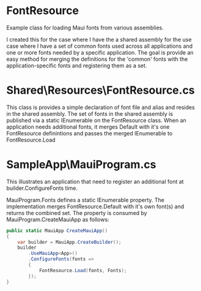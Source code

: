# FontResource
Example class for loading Maui fonts from various assemblies.

I created this for the case where I have the a shared assembly for the use case where I have a set of common fonts used across all applications and one or more fonts needed by a specific application.
The goal is provide an easy method for merging the definitions for the 'common' fonts with the application-specific fonts and registering them as a set.

# Shared\Resources\FontResource.cs
This class is provides a simple declaration of font file and alias and resides in the shared assembly.  The set of fonts in the shared assembly is published via a static IEnumerable<FontResource> on the FontResource class.
When an application needs additional fonts, it merges Default with it's one FontResource definintions and passes the merged IEnumerable<FontResource> to FontResource.Load

# SampleApp\MauiProgram.cs
This illustrates an application that need to register an additional font at builder.ConfigureFonts time.

MauiProgram.Fonts defines a static IEnumerable<FontResource> property. The implementation merges FontResource.Default with it's own font(s) and returns the combined set.
The property is consumed by MauiProgram.CreateMauiApp as follows:

```csharp
public static MauiApp CreateMauiApp()
{
    var builder = MauiApp.CreateBuilder();
    builder
        .UseMauiApp<App>()
        .ConfigureFonts(fonts =>
        {
            FontResource.Load(fonts, Fonts);
        });
}
```

